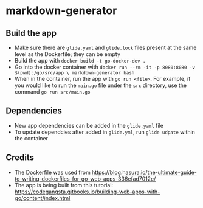 # markdown-generator

## Build the app
* Make sure there are `glide.yaml` and `glide.lock` files present at the same level as the Dockerfile; they can be empty
* Build the app with `docker build -t go-docker-dev .`
* Go into the docker container with `docker run --rm -it -p 8080:8080 -v $(pwd):/go/src/app \ markdown-generator bash`
* When in the container, run the app with `go run <file>`. For example, if you would like to run the `main.go` file under the `src` directory, use the command `go run src/main.go`

## Dependencies
* New app dependencies can be added in the `glide.yaml` file
* To update dependcies after added in `glide.yml`, run `glide udpate` within the container

## Credits
* The Dockerfile was used from https://blog.hasura.io/the-ultimate-guide-to-writing-dockerfiles-for-go-web-apps-336efad7012c/
* The app is being built from this tutorial: https://codegangsta.gitbooks.io/building-web-apps-with-go/content/index.html

